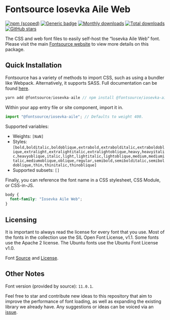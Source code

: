# Fontsource Iosevka Aile Web

[![npm (scoped)](https://img.shields.io/npm/v/@fontsource/iosevka-aile?color=brightgreen)](https://www.npmjs.com/package/@fontsource/iosevka-aile) [![Generic badge](https://img.shields.io/badge/fontsource-passing-brightgreen)](https://github.com/fontsource/fontsource) [![Monthly downloads](https://badgen.net/npm/dm/@fontsource/iosevka-aile)](https://github.com/fontsource/fontsource) [![Total downloads](https://badgen.net/npm/dt/@fontsource/iosevka-aile)](https://github.com/fontsource/fontsource) [![GitHub stars](https://img.shields.io/github/stars/fontsource/fontsource.svg?style=social&label=Star)](https://github.com/fontsource/fontsource/stargazers)

The CSS and web font files to easily self-host the “Iosevka Aile Web” font. Please visit the main [Fontsource website](https://fontsource.org/fonts/iosevka-aile) to view more details on this package.

## Quick Installation

Fontsource has a variety of methods to import CSS, such as using a bundler like Webpack. Alternatively, it supports SASS. Full documentation can be found [here](https://fontsource.org/docs/introduction).

```javascript
yarn add @fontsource/iosevka-aile // npm install @fontsource/iosevka-aile
```

Within your app entry file or site component, import it in.

```javascript
import "@fontsource/iosevka-aile"; // Defaults to weight 400.
```

Supported variables:

- Weights: `[NaN]`
- Styles: `[bold,bolditalic,boldoblique,extrabold,extrabolditalic,extraboldoblique,extralight,extralightitalic,extralightoblique,heavy,heavyitalic,heavyoblique,italic,light,lightitalic,lightoblique,medium,mediumitalic,mediumoblique,oblique,regular,semibold,semibolditalic,semiboldoblique,thin,thinitalic,thinoblique]`
- Supported subsets: `[]`

Finally, you can reference the font name in a CSS stylesheet, CSS Module, or CSS-in-JS.

```css
body {
  font-family: "Iosevka Aile Web";
}
```



## Licensing

It is important to always read the license for every font that you use.
Most of the fonts in the collection use the SIL Open Font License, v1.1. Some fonts use the Apache 2 license. The Ubuntu fonts use the Ubuntu Font License v1.0.

Font [Source](https://github.com/be5invis/Iosevka) and [License](https://github.com/be5invis/Iosevka/blob/master/LICENSE.md).

## Other Notes

Font version (provided by source): `11.0.1`.

Feel free to star and contribute new ideas to this repository that aim to improve the performance of font loading, as well as expanding the existing library we already have. Any suggestions or ideas can be voiced via an [issue](https://github.com/fontsource/fontsource/issues).
